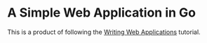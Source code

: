 # A Simple Web Application in Go 

This is a product of following the [Writing Web Applications](https://golang.org/doc/articles/wiki/)
tutorial.
